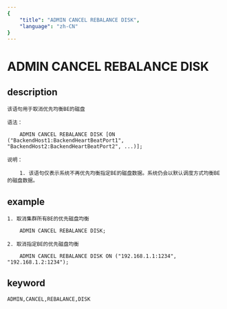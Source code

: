 ```yaml
---
{
    "title": "ADMIN CANCEL REBALANCE DISK",
    "language": "zh-CN"
}
---
```


<!-- 
Licensed to the Apache Software Foundation (ASF) under one
or more contributor license agreements.  See the NOTICE file
distributed with this work for additional information
regarding copyright ownership.  The ASF licenses this file
to you under the Apache License, Version 2.0 (the
"License"); you may not use this file except in compliance
with the License.  You may obtain a copy of the License at

  http://www.apache.org/licenses/LICENSE-2.0

Unless required by applicable law or agreed to in writing,
software distributed under the License is distributed on an
"AS IS" BASIS, WITHOUT WARRANTIES OR CONDITIONS OF ANY
KIND, either express or implied.  See the License for the
specific language governing permissions and limitations
under the License.
-->

# ADMIN CANCEL REBALANCE DISK
## description

    该语句用于取消优先均衡BE的磁盘

    语法：

        ADMIN CANCEL REBALANCE DISK [ON ("BackendHost1:BackendHeartBeatPort1", "BackendHost2:BackendHeartBeatPort2", ...)];

    说明：

        1. 该语句仅表示系统不再优先均衡指定BE的磁盘数据。系统仍会以默认调度方式均衡BE的磁盘数据。
        
## example

    1. 取消集群所有BE的优先磁盘均衡

        ADMIN CANCEL REBALANCE DISK;

    2. 取消指定BE的优先磁盘均衡

        ADMIN CANCEL REBALANCE DISK ON ("192.168.1.1:1234", "192.168.1.2:1234");

## keyword
    ADMIN,CANCEL,REBALANCE,DISK

